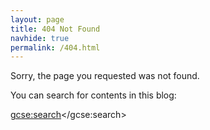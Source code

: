 ```yaml
---
layout: page
title: 404 Not Found
navhide: true
permalink: /404.html
---
```


<p>Sorry, the page you requested was not found.</p>

<p>You can search for contents in this blog:</p>

<script>
  (function() {
    var cx = '008271348563560473256:mg7mh5pxxbm';
    var gcse = document.createElement('script');
    gcse.type = 'text/javascript';
    gcse.async = true;
    gcse.src = (document.location.protocol == 'https:' ? 'https:' : 'http:') +
        '//www.google.com/cse/cse.js?cx=' + cx;
    var s = document.getElementsByTagName('script')[0];
    s.parentNode.insertBefore(gcse, s);
  })();
</script>
<gcse:search></gcse:search>
